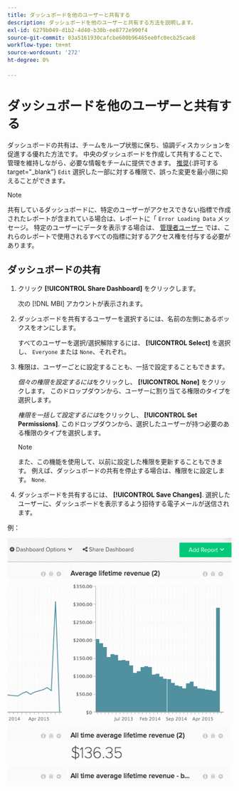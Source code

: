 ```yaml
---
title: ダッシュボードを他のユーザーと共有する
description: ダッシュボードを他のユーザーと共有する方法を説明します。
exl-id: 6279b049-d1b2-4d40-b30b-ee8772e990f4
source-git-commit: 03a5161930cafcbe600b96465ee0fc0ecb25cae8
workflow-type: tm+mt
source-wordcount: '272'
ht-degree: 0%

---
```


# ダッシュボードを他のユーザーと共有する

ダッシュボードの共有は、チームをループ状態に保ち、協調ディスカッションを促進する優れた方法です。 中央のダッシュボードを作成して共有することで、管理を維持しながら、必要な情報をチームに提供できます。 [推奨](../../best-practices/share-dashboard-best-practice.md){:許可する target=&quot;_blank&quot;} `Edit` 選択した一部に対する権限で、誤った変更を最小限に抑えることができます。

>[!NOTE]
>
>共有しているダッシュボードに、特定のユーザーがアクセスできない指標で作成されたレポートが含まれている場合は、レポートに「 `Error Loading Data` メッセージ。 特定のユーザーにデータを表示する場合は、 [管理者ユーザー](../../administrator/user-management/user-management.md) では、これらのレポートで使用されるすべての指標に対するアクセス権を付与する必要があります。

## ダッシュボードの共有

1. クリック **[!UICONTROL Share Dashboard]** をクリックします。

   次の [!DNL MBI] アカウントが表示されます。

1. ダッシュボードを共有するユーザーを選択するには、名前の左側にあるボックスをオンにします。

   すべてのユーザーを選択/選択解除するには、 **[!UICONTROL Select]** を選択し、 `Everyone` または `None`、それぞれ。

1. 権限は、ユーザーごとに設定することも、一括で設定することもできます。

   *個々の権限を設定するには*&#x200B;をクリックし、 **[!UICONTROL None]** をクリックします。 このドロップダウンから、ユーザーに割り当てる権限のタイプを選択します。

   *権限を一括して設定するには*&#x200B;をクリックし、 **[!UICONTROL Set Permissions]**. このドロップダウンから、選択したユーザーが持つ必要のある権限のタイプを選択します。

   >[!NOTE]
   >
   >また、この機能を使用して、以前に設定した権限を更新することもできます。 例えば、ダッシュボードの共有を停止する場合は、権限をに設定します。 `None`.

1. ダッシュボードを共有するには、 **[!UICONTROL Save Changes]**. 選択したユーザーに、ダッシュボードを表示するよう招待する電子メールが送信されます。

例：

![ダッシュボードを共有](../../assets/Share_Dashboards.gif)

